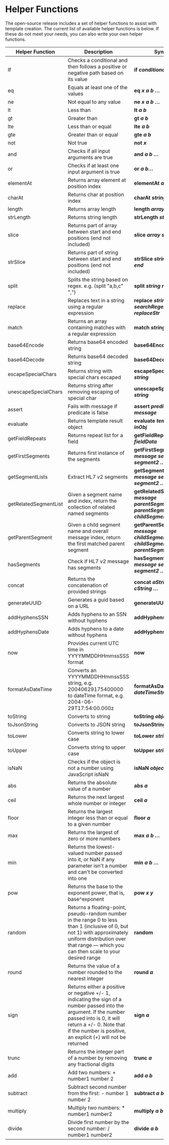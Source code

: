 # Helper Functions

The open-source release includes a set of helper functions to assist with template creation. The current list of available helper functions is below. If these do not meet your needs, you can also write your own helper functions.

| Helper Function | Description | Syntax |
|-|-|-|
| If | Checks a conditional and then follows a positive or negative path based on its value | **if** ***conditional*** |
| eq | Equals at least one of the values | **eq** ***x a b …*** |
| ne | Not equal to any value | **ne** ***x a b …*** |
| lt | Less than | **lt** ***a b*** |
| gt | Greater than | **gt** ***a b*** |
| lte | Less than or equal | **lte** ***a b*** |
| gte | Greater than or equal | **gte** ***a b*** |
| not | Not true | **not** ***x*** |
| and | Checks if all input arguments are true | **and** ***a b …*** |
| or | Checks if at least one input argument is true | **or** ***a b…*** |
| elementAt | Returns array element at position index | **elementAt** ***array  index*** |
| charAt | Returns char at position index | **charAt** ***string index*** |
| length | Returns array length | **length** ***array*** |
| strLength | Returns string length | **strLength** ***string*** |
| slice | Returns part of array between start and end positions (end not included) | **slice** ***array start end*** |
| strSlice | Returns part of string between start and end positions (end not included) | **strSlice** ***string start end***
| split | Splits the string based on regex. e.g. (split "a,b,c" ",") | **split** ***string regex*** |
| replace | Replaces text in a string using a regular expression | **replace** ***string searchRegex replaceStr*** |
| match | Returns an array containing matches with a regular expression | **match** ***string regex*** |
| base64Encode | Returns base64 encoded string | **base64Encode** ***string*** |
| base64Decode | Returns base64 decoded string | **base64Decode** ***string*** |
| escapeSpecialChars | Returns string with special chars escaped | **escapeSpecialChars** ***string*** |
| unescapeSpecialChars | Returns string after removing escaping of special char | **unescapeSpecialChars** ***string*** |
| assert | Fails with message if predicate is false | **assert** ***predicate message*** |
| evaluate | Returns template result object | **evaluate** ***templatePath inObj*** |
| getFieldRepeats | Returns repeat list for a field | **getFieldRepeats** ***fieldData*** |
| getFirstSegments | Returns first instance of the segments | **getFirstSegments** ***message segment1 segment2 …***
| getSegmentLists | Extract HL7 v2 segments | **getSegmentLists** ***message segment1 segment2 …*** |
| getRelatedSegmentList | Given a segment name and index, return the collection of related named segments | **getRelatedSegmentList** ***message parentSegmentName parentSegmentIndex childSegmentName*** |
| getParentSegment | Given a child segment name and overall message index, return the first matched parent segment | **getParentSegment** ***message childSegmentName childSegmentIndex parentSegmentName*** |
| hasSegments | Check if HL7 v2 message has segments | **hasSegments** ***message segment1 segment2 …*** |
| concat | Returns the concatenation of provided strings | **concat** ***aString bString cString …*** |
| generateUUID | Generates a guid based on a URL | **generateUUID** ***url***
| addHyphensSSN | Adds hyphens to an SSN without hyphens | **addHyphensSSN** ***SSN*** |
| addHyphensDate | Adds hyphens to a date without hyphens | **addHyphensDate** ***date*** |
| now | Provides current UTC time in YYYYMMDDHHmmssSSS format | **now** |
| formatAsDateTime | Converts an YYYYMMDDHHmmssSSS string, e.g. 20040629175400000 to dateTime format, e.g. 2004-06-29T17:54:00.000z | **formatAsDateTime** ***dateTimeString*** |
| toString | Converts to string | **toString** ***object*** |
| toJsonString | Converts to JSON string | **toJsonString** ***object*** |
| toLower | Converts string to lower case | **toLower** ***string*** |
| toUpper | Converts string to upper case | **toUpper** ***string*** |
| isNaN | Checks if the object is not a number using JavaScript isNaN | **isNaN** ***object*** |
| abs | Returns the absolute value of a number | **abs** ***a*** |
| ceil | Returns the next largest whole number or integer | **ceil** ***a*** |
| floor | Returns the largest integer less than or equal to a given number | **floor** ***a*** |
| max | Returns the largest of zero or more numbers | **max** ***a b …*** |
| min | Returns the lowest-valued number passed into it, or NaN if any parameter isn't a number and can't be converted into one | **min** ***a b …*** |
| pow | Returns the base to the exponent power, that is, base^exponent | **pow** ***x y*** |
| random | Returns a floating-point, pseudo-random number in the range 0 to less than 1 (inclusive of 0, but not 1) with approximately uniform distribution over that range — which you can then scale to your desired range | **random** |
| round | Returns the value of a number rounded to the nearest integer | **round** ***a*** |
| sign | Returns either a positive or negative +/- 1, indicating the sign of a number passed into the argument. If the number passed into is 0, it will return a +/- 0. Note that if the number is positive, an explicit (+) will not be returned | **sign** ***a*** |
| trunc | Returns the integer part of a number by removing any fractional digits | **trunc** ***a*** |
| add | Add two numbers: + number1 number 2 | **add** ***a b*** |
| subtract | Subtract second number from the first: - number 1 number 2 | **subtract** ***a b*** |
| multiply | Multiply two numbers: * number1 number2 | **multiply** ***a b*** |
| divide | Divide first number by the second number: / number1 number2 | **divide** ***a b*** |
